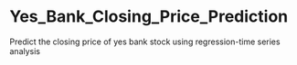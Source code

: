 # Yes_Bank_Closing_Price_Prediction
Predict the closing price of yes bank stock using regression-time series analysis
